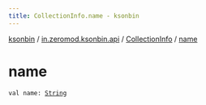 ```yaml
---
title: CollectionInfo.name - ksonbin
---
```


[ksonbin](../../index.html) / [in.zeromod.ksonbin.api](../index.html) / [CollectionInfo](index.html) / [name](./name.html)

# name

`val name: `[`String`](https://kotlinlang.org/api/latest/jvm/stdlib/kotlin/-string/index.html)